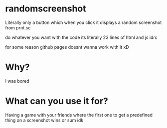 # randomscreenshot
Literally only a button which when you click it displays a random screenshot from prnt.sc

do whatever you want with the code its literally 23 lines of html and js idrc

for some reason github pages doesnt wanna work with it xD

# Why?
I was bored

# What can you use it for?
Having a game with your friends where the first one to get a predefined thing on a screenshot wins or sum idk
